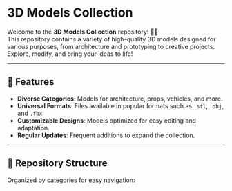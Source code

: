 # 3D Models Collection

Welcome to the **3D Models Collection** repository! 🎨✨  
This repository contains a variety of high-quality 3D models designed for various purposes, from architecture and prototyping to creative projects. Explore, modify, and bring your ideas to life!

---

## 🚀 Features

- **Diverse Categories**: Models for architecture, props, vehicles, and more.
- **Universal Formats**: Files available in popular formats such as `.stl`, `.obj`, and `.fbx`.
- **Customizable Designs**: Models optimized for easy editing and adaptation.
- **Regular Updates**: Frequent additions to expand the collection.

---

## 📂 Repository Structure

Organized by categories for easy navigation:  

